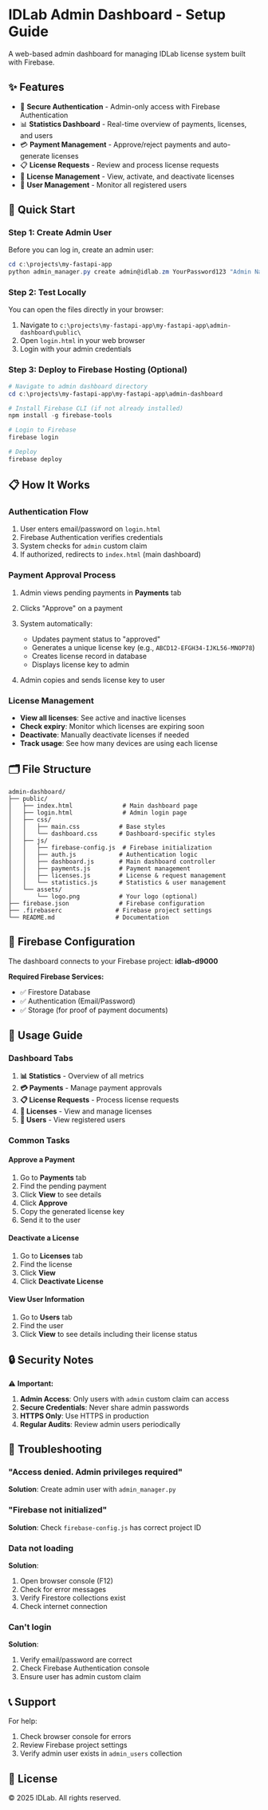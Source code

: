 # IDLab Admin Dashboard - Setup Guide

A web-based admin dashboard for managing IDLab license system built with Firebase.

## ✨ Features

- 🔐 **Secure Authentication** - Admin-only access with Firebase Authentication
- 📊 **Statistics Dashboard** - Real-time overview of payments, licenses, and users
- 💳 **Payment Management** - Approve/reject payments and auto-generate licenses
- 📋 **License Requests** - Review and process license requests
- 🔑 **License Management** - View, activate, and deactivate licenses
- 👥 **User Management** - Monitor all registered users

## 🚀 Quick Start

### Step 1: Create Admin User

Before you can log in, create an admin user:

```powershell
cd c:\projects\my-fastapi-app
python admin_manager.py create admin@idlab.zm YourPassword123 "Admin Name"
```

### Step 2: Test Locally

You can open the files directly in your browser:

1. Navigate to `c:\projects\my-fastapi-app\my-fastapi-app\admin-dashboard\public\`
2. Open `login.html` in your web browser
3. Login with your admin credentials

### Step 3: Deploy to Firebase Hosting (Optional)

```powershell
# Navigate to admin dashboard directory
cd c:\projects\my-fastapi-app\my-fastapi-app\admin-dashboard

# Install Firebase CLI (if not already installed)
npm install -g firebase-tools

# Login to Firebase
firebase login

# Deploy
firebase deploy
```

## 📋 How It Works

### Authentication Flow

1. User enters email/password on `login.html`
2. Firebase Authentication verifies credentials
3. System checks for `admin` custom claim
4. If authorized, redirects to `index.html` (main dashboard)

### Payment Approval Process

1. Admin views pending payments in **Payments** tab
2. Clicks "Approve" on a payment
3. System automatically:
   - Updates payment status to "approved"
   - Generates a unique license key (e.g., `ABCD12-EFGH34-IJKL56-MNOP78`)
   - Creates license record in database
   - Displays license key to admin

4. Admin copies and sends license key to user

### License Management

- **View all licenses**: See active and inactive licenses
- **Check expiry**: Monitor which licenses are expiring soon
- **Deactivate**: Manually deactivate licenses if needed
- **Track usage**: See how many devices are using each license

## 🗂️ File Structure

```
admin-dashboard/
├── public/
│   ├── index.html              # Main dashboard page
│   ├── login.html              # Admin login page
│   ├── css/
│   │   ├── main.css           # Base styles
│   │   └── dashboard.css      # Dashboard-specific styles
│   ├── js/
│   │   ├── firebase-config.js  # Firebase initialization
│   │   ├── auth.js            # Authentication logic
│   │   ├── dashboard.js       # Main dashboard controller
│   │   ├── payments.js        # Payment management
│   │   ├── licenses.js        # License & request management
│   │   └── statistics.js      # Statistics & user management
│   └── assets/
│       └── logo.png           # Your logo (optional)
├── firebase.json              # Firebase configuration
├── .firebaserc               # Firebase project settings
└── README.md                 # Documentation
```

## 🔧 Firebase Configuration

The dashboard connects to your Firebase project: **idlab-d9000**

**Required Firebase Services:**
- ✅ Firestore Database
- ✅ Authentication (Email/Password)
- ✅ Storage (for proof of payment documents)

## 📖 Usage Guide

### Dashboard Tabs

1. **📊 Statistics** - Overview of all metrics
2. **💳 Payments** - Manage payment approvals
3. **📋 License Requests** - Process license requests
4. **🔑 Licenses** - View and manage licenses
5. **👥 Users** - View registered users

### Common Tasks

#### Approve a Payment
1. Go to **Payments** tab
2. Find the pending payment
3. Click **View** to see details
4. Click **Approve**
5. Copy the generated license key
6. Send it to the user

#### Deactivate a License
1. Go to **Licenses** tab
2. Find the license
3. Click **View**
4. Click **Deactivate License**

#### View User Information
1. Go to **Users** tab
2. Find the user
3. Click **View** to see details including their license status

## 🔒 Security Notes

⚠️ **Important:**

1. **Admin Access**: Only users with `admin` custom claim can access
2. **Secure Credentials**: Never share admin passwords
3. **HTTPS Only**: Use HTTPS in production
4. **Regular Audits**: Review admin users periodically

## 🐛 Troubleshooting

### "Access denied. Admin privileges required"
**Solution**: Create admin user with `admin_manager.py`

### "Firebase not initialized"
**Solution**: Check `firebase-config.js` has correct project ID

### Data not loading
**Solution**:
1. Open browser console (F12)
2. Check for error messages
3. Verify Firestore collections exist
4. Check internet connection

### Can't login
**Solution**:
1. Verify email/password are correct
2. Check Firebase Authentication console
3. Ensure user has admin custom claim

## 📞 Support

For help:
1. Check browser console for errors
2. Review Firebase project settings
3. Verify admin user exists in `admin_users` collection

## 📝 License

© 2025 IDLab. All rights reserved.
